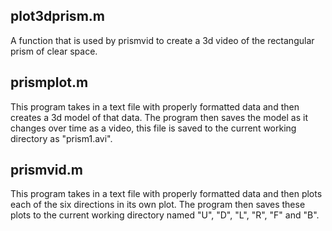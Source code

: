 ## plot3dprism.m
A function that is used by prismvid to create a 3d video of the rectangular prism of clear space.

## prismplot.m
This program takes in a text file with properly formatted data and then creates a 3d model of that data. The program then saves the model as it changes over time as a video, this file is saved to the current working directory as "prism1.avi".

## prismvid.m
This program takes in a text file with properly formatted data and then plots each of the six directions in its own plot. The program then saves these plots to the current working directory named "U", "D", "L", "R", "F" and "B".